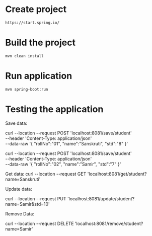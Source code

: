# Create project

``` 
https://start.spring.io/
```

# Build the project

``` 
mvn clean install
```

# Run application

``` 
mvn spring-boot:run
```

# Testing the application
Save data:

curl --location --request POST 'localhost:8081/save/student' \
--header 'Content-Type: application/json' \
--data-raw '{ "rollNo":"01", "name":"Sanskruti", "std":"8" }'

curl --location --request POST 'localhost:8081/save/student' \
--header 'Content-Type: application/json' \
--data-raw '{ "rollNo":"02", "name":"Samir", "std":"7" }'


Get data:
curl --location --request GET 'localhost:8081/get/student?name=Sanskruti'

Update data:

curl --location --request PUT 'localhost:8081/update/student?name=Samir&std=10'

Remove Data:

curl --location --request DELETE 'localhost:8081/remove/student?name=Samir'


